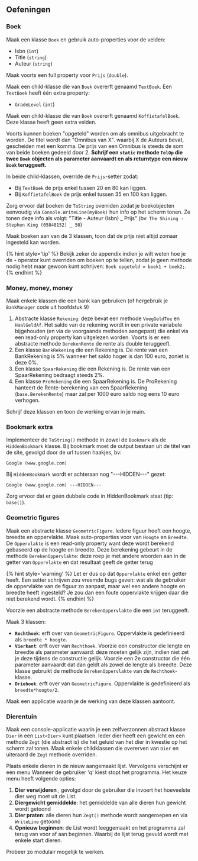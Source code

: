 ## Oefeningen

### Boek

Maak een klasse ``Boek`` en gebruik auto-properties voor de velden:

* Isbn (``int``)
* Title (``string``)
* Auteur (``string``)
 
Maak voorts een full property voor ``Prijs`` (``double``).

Maak een child-klasse die van ``Boek`` overerft genaamd ``TextBoek``. Een ``TextBoek`` heeft één extra property:

* ``GradeLevel`` (``int``)

Maak een child-klasse die van ``Boek`` overerft genaamd ``KoffietafelBoek``. Deze klasse heeft geen extra velden.

Voorts kunnen boeken "opgeteld" worden om als omnibus uitgebracht te worden. De titel wordt dan "Omnibus van X". waarbij X de Auteurs bevat, gescheiden met een komma. De prijs van een Omnibus is steeds de som van beide boeken gedeeld door 2. **Schrijf een ``static`` methode ``TelOp`` die twee ``Boek`` objecten als parameter aanvaardt en als returntype een nieuw ``Boek`` teruggeeft.** 

In beide child-klassen, override de ``Prijs``-setter zodat:

* Bij ``TextBoek`` de prijs enkel tussen 20 en 80 kan liggen.
* Bij ``KoffietafelBoek`` de prijs enkel tussen 35 en 100 kan liggen.

Zorg ervoor dat boeken de ``ToString`` overriden zodat je boekobjecten eenvoudig via ``Console.WriteLine(myBoek)`` hun info op het scherm tonen. Ze tonen deze info als volgt: "Title - Auteur (Isbn) _ Prijs" (bv. ``The Shining - Stephen King (05848152) _ 50``)


Maak boeken aan van de 3 klassen, toon dat de prijs niet altijd zomaar ingesteld kan worden.

{% hint style='tip' %}
Bekijk zeker de appendix indien je wilt weten hoe je de ``+`` operator kunt overriden om boeken op te tellen, zodat je geen methode nodig hebt maar gewoon kunt schrijven: ``Boek opgeteld = boek1 + boek2;``.
{% endhint %}


### Money, money, money
Maak enkele klassen die een bank kan gebruiken (of hergebruik je ``BankManager`` code uit hoofdstuk 9)

1. Abstracte klasse ``Rekening``: deze bevat een methode ``VoegGeldToe`` en ``HaalGeldAf``. Het saldo van de rekening wordt in een private variabele bijgehouden (en via de voorgaande methoden aangepast) die enkel via een read-only property kan uitgelezen worden. Voorts is er een abstracte methode ``BerekenRente`` de rente als double teruggeeft.
2. Een klasse ``BankRekening`` die een Rekening is. De rente van een BankRekening is 5% wanneer het saldo hoger is dan 100 euro, zoniet is deze 0%. 
3. Een klasse ``SpaarRekening`` die een Rekening is. De rente van een SpaarRekening bedraagt steeds 2%.
4. Een klasse ``ProRekening`` die een SpaarRekening is. De ProRekening hanteert de Rente-berekening van een SpaarRekening (``base.BerekenRente``) maar zal per 1000 euro saldo nog eens 10 euro verhogen. 

Schrijf deze klassen en toon de werking ervan in je main.

### Bookmark extra

Implementeer de ``ToString()`` methode in zowel de ``Bookmark`` als de ``HiddenBookmark`` klasse. Bij bookmark moet de output bestaan uit de titel van de site, gevolgd door de url tussen haakjes, bv:


```text
Google (www.google.com)
```

Bij ``HiddenBookmark`` wordt er achteraan nog "---HIDDEN---" gezet:


```text
Google (www.google.com) ---HIDDEN---
```

Zorg ervoor dat er géén dubbele code in HiddenBookmark staat (tip: ``base()``).


### Geometric figures

Maak een abstracte klasse ``GeometricFigure``. Iedere figuur heeft een hoogte, breedte en oppervlakte. Maak auto-properties voor van ``Hoogte`` en ``Breedte``. De ``Oppervlakte`` is een read-only property want deze wordt berekend gebaseerd op de hoogte en breedte. Deze berekening gebeurt in de methode ``BerekenOppervlakte``: deze roep je met andere woorden aan in de getter van ``Oppervlakte`` en dat resultaat geeft de getter terug 

{% hint style='warning' %}
Let er dus op dat ``Oppervlakte`` enkel een getter heeft. Een setter schrijven zou vreemde bugs geven: wat als de gebruiker de oppervlakte van de figuur zo aanpast, maar wel een andere hoogte en breedte heeft ingesteld? Je zou dan een foute oppervlakte krijgen daar die niet berekend wordt.
{% endhint %}


Voorzie een abstracte methode ``BerekenOppervlakte`` die een ``int`` teruggeeft.

Maak 3 klassen:

* **``Rechthoek``**: erft over van ``GeometricFigure``. Oppervlakte is gedefinieerd als ``breedte * hoogte``.
* **``Vierkant``**: erft over van ``Rechthoek``. Voorzie een constructor die lengte en breedte als parameter aanvaard: deze moeten gelijk zijn, indien niet zet je deze tijdens de constructie gelijk. Voorzie een 2e constructor die één parameter aanvaardt dat dan geldt als zowel de lengte als breedte. Deze klasse gebruikt de methode ``BerekenOppervlakte`` van de ``Rechthoek``-klasse.
* **``Driehoek``**: erft over van ``GeometricFigure``. Oppervlakte is gedefinieerd als ``breedte*hoogte/2``.

Maak een applicatie waarin je de werking van deze klassen aantoont.


### Dierentuin

Maak een console-applicatie waarin je een zelfverzonnen abstract klasse ``Dier`` in een ``List<Dier>`` kunt plaatsen. Ieder dier heeft een gewicht en een methode ``Zegt`` (die abstract is) die het geluid van het dier in kwestie op het scherm zal tonen. Maak enkele childklassen die overerven van ``Dier`` en uiteraard de ``Zegt`` methode overriden.

Plaats enkele dieren in de nieuw aangemaakt lijst.
Vervolgens verschijnt er een menu Wanneer de gebruiker 'q' kiest stopt het programma. Het keuze menu heeft volgende opties:

1. **Dier verwijderen** , gevolgd door de gebruiker die invoert het hoeveelste dier weg moet uit de List.
2. **Diergewicht gemiddelde**: het gemiddelde van alle dieren hun gewicht wordt getoond
3. **Dier praten**: alle dieren hun ``Zegt()`` methode wordt aangeroepen en via ``WriteLine`` getoond
4. **Opnieuw beginnen**: de List wordt leeggemaakt en het programma zal terug van voor af aan beginnen. Waarbij de lijst terug gevuld wordt met enkele start dieren.

Probeer zo modulair mogelijk te werken.
